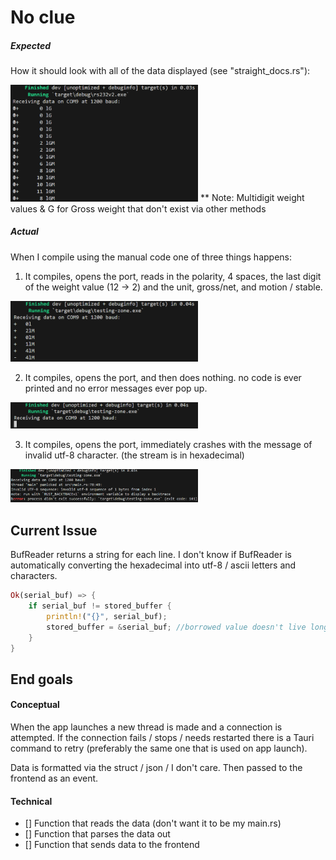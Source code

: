 # No clue

##### Expected
<p>How it should look with all of the data displayed (see "straight_docs.rs"):</p>
<img style="max-width: 300px" src="image-3.png"/>
** Note: Multidigit weight values & G for Gross weight that don't exist via other methods 

##### Actual
When I compile using the manual code one of three things happens:
1. It compiles, opens the port, reads in the polarity, 4 spaces, the last digit of the weight value (12 -> 2) and the unit, gross/net, and motion / stable.
<img style="max-width: 300px" src="image-2.png"/>

2. It compiles, opens the port, and then does nothing. no code is ever printed and no error messages ever pop up.
<img style="max-width: 300px" src="image-1.png"/>

3. It compiles, opens the port, immediately crashes with the message of invalid utf-8 character. (the stream is in hexadecimal)
<img style="max-width: 300px" src="image.png"/>


## Current Issue
<p>BufReader returns a string for each line. I don't know if BufReader is automatically converting the hexadecimal into utf-8 / ascii letters and characters.</p>

``` rust
Ok(serial_buf) => {
    if serial_buf != stored_buffer {                       
        println!("{}", serial_buf);
        stored_buffer = &serial_buf; //borrowed value doesn't live long enough
    }
}
```

## End goals

#### Conceptual
<p>When the app launches a new thread is made and a connection is attempted. If the connection fails / stops / needs restarted there is a Tauri command to retry (preferably the same one that is used on app launch).</p>
<p>Data is formatted via the struct / json / I don't care. Then passed to the frontend as an event.</p>

#### Technical
- [] Function that reads the data (don't want it to be my main.rs)
- [] Function that parses the data out
- [] Function that sends data to the frontend